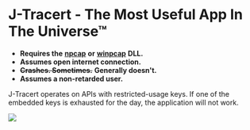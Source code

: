 # J-Tracert - The Most Useful App In The Universe™
* **Requires the** [**npcap**](https://nmap.org/npcap/) **or** [**winpcap**](https://www.winpcap.org/) **DLL.**
* **Assumes open internet connection.**
* **~~Crashes. Sometimes.~~** **Generally doesn't.**
* **Assumes a non-retarded user.**

J-Tracert operates on APIs with restricted-usage keys. If one of the embedded keys is exhausted for the day, the application will not work.

![](https://i.imgur.com/Fnn7b35.png)